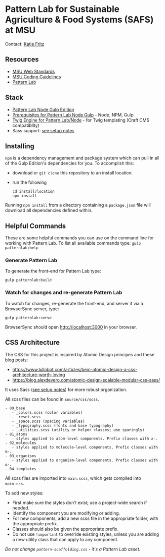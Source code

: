 # Pattern Lab for Sustainable Agriculture & Food Systems (SAFS) at MSU

Contact: [Katie Fritz](http://katiemfritz.com)

## Resources
- [MSU Web Standards](http://cabs.msu.edu/web/msu-web-standards.html#sResources)
- [MSU Coding Guidelines](http://cabs.msu.edu/web/msu-web-standards.html#s8)
- [Pattern Lab](https://patternlab.io)

## Stack

- [Pattern Lab Node Gulp Edition](https://github.com/pattern-lab/edition-node-gulp)
- [Prerequisites for Pattern Lab Node Gulp](https://github.com/pattern-lab/edition-node-gulp#prerequisites) - Node, NPM, Gulp
- [Twig Engine for Pattern Lab/Node](https://github.com/pattern-lab/patternengine-node-twig) - for Twig templating (Craft CMS compatiblity)
- Sass support: [see setup notes](https://gist.github.com/KatieMFritz/38dda99e71bb7cef7afa2ff57f63f2f4)


## Installing

`npm` is a dependency management and package system which can pull in all of the Gulp Edition's dependencies for you. To accomplish this:

* download or `git clone` this repository to an install location.

* run the following

    ```
    cd install/location
    npm install
    ```

Running `npm install` from a directory containing a `package.json` file will download all dependencies defined within.


## Helpful Commands

These are some helpful commands you can use on the command line for working with Pattern Lab. To list all available commands type: `gulp patternlab:help`

### Generate Pattern Lab

To generate the front-end for Pattern Lab type:

    gulp patternlab:build

### Watch for changes and re-generate Pattern Lab

To watch for changes, re-generate the front-end, and server it via a BrowserSync server,  type:

    gulp patternlab:serve

BrowserSync should open [http://localhost:3000](http://localhost:3000) in your browser.

## CSS Architecture

The CSS for this project is inspired by Atomic Design principes and these blog posts:
 - https://www.lullabot.com/articles/bem-atomic-design-a-css-architecture-worth-loving
 - https://blog.alexdevero.com/atomic-design-scalable-modular-css-sass/

 It uses Sass ([see setup notes](https://gist.github.com/KatieMFritz/38dda99e71bb7cef7afa2ff57f63f2f4)) for more robust organization.

 All scss files can be found in `source/css/scss`.
 ```
 - 00_base
    - _colors.scss (color variables)
    - _reset.scss
    - _space.scss (spacing variables)
    - _typography.scss (fonts and base typography)
    - _utilities.scss (utility or helper classes; use sparingly)
 - 01_atoms
    - styles applied to atom-level components. Prefix classes with a-.
 - 02_molecules
    - styles applied to molecule-level components. Prefix classes with m-.
 - 03_organisms
    - styles applied to organism-level components. Prefix classes with o-.
 - 04_templates
```
All scss files are imported into `main.scss`, which gets compiled into `main.css`.

To add new styles:
- First make sure the styles don't exist; use a project-wide search if needed.
- Identify the component you are modifying or adding.
- For new components, add a new scss file in the appropriate folder, with the appropriate prefix.
- Classes should also be given the appropriate prefix.
- Do not use `!important` to override existing styles, unless you are adding a new utility class that can apply to any component.

 _Do not change `pattern-scaffolding.css` - it's a Pattern Lab asset._
